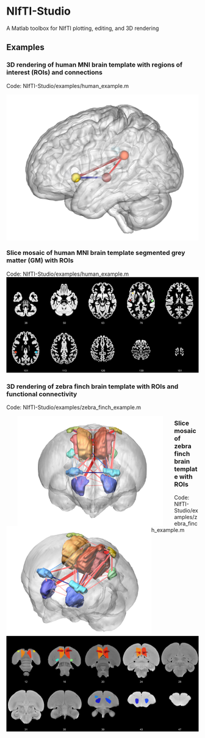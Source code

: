 # NIfTI-Studio
A Matlab toolbox for NIfTI plotting, editing, and 3D rendering

## Examples
### 3D rendering of human MNI brain template with regions of interest (ROIs) and connections
Code:  NIfTI-Studio/examples/human_example.m
<p align="middle"><img align="middle" src="https://github.com/elayden/NIfTI-Studio/blob/dev/examples/human_brain_3d_rois_connections.png" width="850 hspace="20" /> </p>    

### Slice mosaic of human MNI brain template segmented grey matter (GM) with ROIs
Code:  NIfTI-Studio/examples/human_example.m
![Human Example - Mosaic](https://github.com/elayden/NIfTI-Studio/blob/dev/examples/human_brain_mosaic_axial.png)

### 3D rendering of zebra finch brain template with ROIs and functional connectivity
Code:  NIfTI-Studio/examples/zebra_finch_example.m

<p align="middle"><img align="left" src="https://github.com/elayden/NIfTI-Studio/blob/dev/examples/zebra_finch_brain_3d_rois_connections.png" width="380" hspace="30" /> <img align="left" src="https://github.com/elayden/NIfTI-Studio/blob/dev/examples/zebra_finch_brain_3d_rois_connections_2.png" width="380 hspace="30" />                                                                                                                  </p>           
  
### Slice mosaic of zebra finch brain template with ROIs
Code:  NIfTI-Studio/examples/zebra_finch_example.m
![Zebra Finch Example - Mosaic](https://github.com/elayden/NIfTI-Studio/blob/dev/examples/zebra_finch_brain_mosaic_coronal.png)
